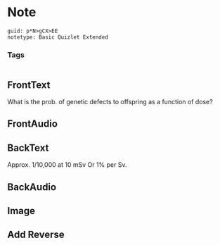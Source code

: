 # Note
```
guid: p*N>gCX>EE
notetype: Basic Quizlet Extended
```

### Tags
```
```

## FrontText
What is the prob. of genetic defects to offspring as a function of dose?

## FrontAudio


## BackText
Approx. 1/10,000 at 10 mSv
Or 1% per Sv.

## BackAudio


## Image


## Add Reverse

